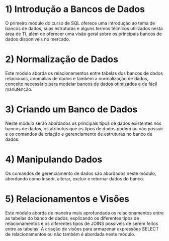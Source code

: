 #  1) Introdução a Bancos de Dados

O primeiro módulo do curso de SQL oferece uma introdução ao tema de bancos de dados, suas estruturas e alguns termos técnicos utilizados nesta área de TI, além de oferecer uma visão geral sobre os principais bancos de dados disponíveis no mercado.

# 2) Normalização de Dados

Este módulo aborda os relacionamentos entre tabelas dos bancos de dados relacionais, anomalias de dados e também a normalização de dados, conceito necessário para modelar bancos de dados otimizados e de fácil manutenção.

# 3) Criando um Banco de Dados

Neste módulo serão abordados os principais tipos de dados existentes nos bancos de dados, os atributos que os tipos de dados podem ou não possuir e os comandos de criação e gerenciamento de estruturas no banco de dados.

# 4) Manipulando Dados

Os comandos de gerenciamento de dados são abordados neste módulo, abordando como inserir, alterar, excluir e retornar dados do banco.

# 5) Relacionamentos e Visões

Este módulo aborda de maneira mais aprofundada os relacionamentos entre as tabelas do banco de dados, explicando os diferentes tipos de relacionamentos e os diferentes tipos de JOINS possíveis de serem feitos entre as tabelas. A criação de visões para armazenar expressões SELECT de relacionamentos ou não também é abordada neste módulo.
